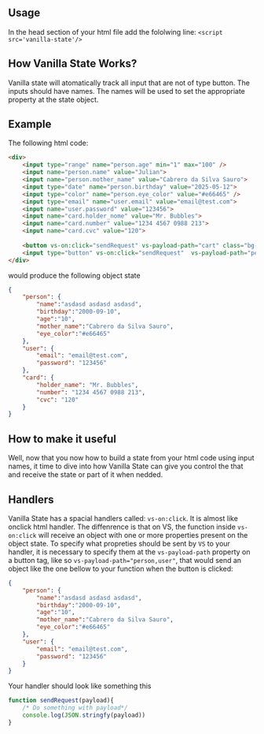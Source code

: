 ## Usage

In the head section of your html file add the fololwing line:
`<script src='vanilla-state'/>`

## How Vanilla State Works?
Vanilla state will atomatically track all input that are not of type button.
The inputs should have names. The names will be used to set the appropriate property
at the state object.

## Example

The following html code:

```html
<div>
    <input type="range" name="person.age" min="1" max="100" />
    <input name="person.name" value="Julian">
    <input name="person.mother_name" value="Cabrero da Silva Sauro">
    <input type="date" name="person.birthday" value="2025-05-12">
    <input type="color" name="person.eye_color" value="#e66465" />
    <input type="email" name="user.email" value="email@test.com">
    <input name="user.password" value="123456">
    <input name="card.holder_nome" value="Mr. Bubbles">
    <input name="card.number" value="1234 4567 0988 213">
    <input name="card.cvc" value="120">
     
    <button vs-on:click="sendRequest" vs-payload-path="cart" class="bg-blue-500 p-2 hover:opacity-75">Cart</button>
    <input type="button" vs-on:click="sendRequest"  vs-payload-path="person,user" value="Person" class="bg-blue-500 p-2 hover:opacity-75"/>
</div>
```

would produce the following object state

```json
{
    "person": {
        "name":"asdasd asdasd asdasd",
        "birthday":"2000-09-10",
        "age":"10",
        "mother_name":"Cabrero da Silva Sauro",
        "eye_color":"#e66465"
    },
    "user": {
        "email": "email@test.com",
        "password": "123456"
    },
    "card": {
        "holder_name": "Mr. Bubbles",
        "number": "1234 4567 0988 213",
        "cvc": "120"
    }
}
```

## How to make it useful

Well, now that you now how to build a state from your html code using input names, it time to dive
into how Vanilla State can give you control the that and receive the state or part of it when nedded.

## Handlers
Vanilla State has a spacial handlers called: `vs-on:click`. It is almost like onclick html handler. The diffenrence is that
on VS, the function inside `vs-on:click` will receive an object with one or more properties present on the object state. To specify what propreties should be sent by `VS` to your handler, it is necessary to specify them at the `vs-payload-path` property on a button
tag, like so `vs-payload-path="person,user"`, that would send an object like the one bellow to your function when the button is clicked:

```json
{
    "person": {
        "name":"asdasd asdasd asdasd",
        "birthday":"2000-09-10",
        "age":"10",
        "mother_name":"Cabrero da Silva Sauro",
        "eye_color":"#e66465"
    },
    "user": {
        "email": "email@test.com",
        "password": "123456"
    }
}
```

Your handler should look like something this

```javascript
function sendRequest(payload){
    /* Do something with payload*/
    console.log(JSON.stringfy(payload))
}
```